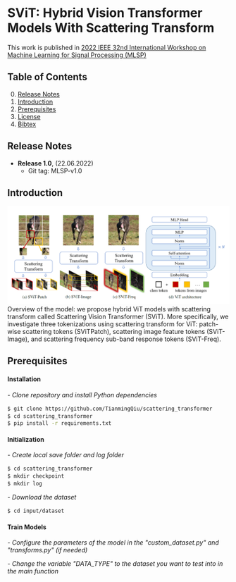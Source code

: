# SViT: Hybrid Vision Transformer Models With Scattering Transform
This work is published in [2022 IEEE 32nd International Workshop on Machine Learning for Signal Processing (MLSP)](https://ieeexplore.ieee.org/document/9943334)

## Table of Contents
0. [Release Notes](#Release-Notes)
0. [Introduction](#introduction)
0. [Prerequisites](#Prerequisites)
0. [License](#License)
0. [Bibtex](#Bibtex)

## Release Notes
- **Release 1.0**, (22.06.2022)
    - Git tag: MLSP-v1.0


## Introduction
![image](SViT_framework.png)
Overview of the model: we propose hybrid ViT models with scattering transform called Scattering Vision Transformer (SViT). More specifically, we investigate three tokenizations using scattering transform for ViT: patch-wise scattering tokens (SViTPatch), scattering image feature tokens (SViT-Image), and scattering frequency sub-band response tokens (SViT-Freq). 

## Prerequisites

#### Installation

*- Clone repository and install Python dependencies*
```sh
$ git clone https://github.com/TianmingQiu/scattering_transformer
$ cd scattering_transformer
$ pip install -r requirements.txt 
```

#### Initialization

*- Create local save folder and log folder*
```sh
$ cd scattering_transformer
$ mkdir checkpoint
$ mkdir log
```

*- Download the dataset*
```sh
$ cd input/dataset
```

#### Train Models

*- Configure the parameters of the model in the "custom_dataset.py" and "transforms.py" (if needed)*


*- Change the variable "DATA_TYPE" to the dataset you want to test into in the main function*





